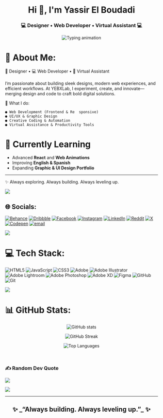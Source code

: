 <h1 align="center">Hi 👋, I'm Yassir El Boudadi</h1>
<h3 align="center">💻 Designer • Web Developer • Virtual Assistant 💻</h3>

<p align="center">
  <img src="https://readme-typing-svg.herokuapp.com?font=Fira+Code&weight=500&size=22&pause=1000&color=00F7FF&center=true&vCenter=true&random=false&width=500&lines=Always+Building...+Always+Leveling+Up;Blending+Creativity+with+Technology;Designer+%7C+Web+Dev+%7C+Virtual+Assistant" alt="Typing animation" />
</p>

# 💫 About Me:
🎨 Designer • 💻 Web Developer • 📎 Virtual Assistant<br><br>I’m passionate about building sleek designs, modern web experiences, and efficient workflows. At YEBXLab, I experiment, create, and innovate—merging design and code to craft bold digital solutions.

📌 What I do:

    ● Web Development (Frontend & Re  sponsive)
    ● UI/UX & Graphic Design
    ● Creative Coding & Automation
    ● Virtual Assistance & Productivity Tools

 
  # 🌱 Currently Learning

- Advanced **React** and **Web Animations**
- Improving **English & Spanish**
- Expanding **Graphic & UI Design Portfolio**

---

✨ Always exploring. Always building. Always leveling up.

[![](https://visitcount.itsvg.in/api?id=YassirElBoudadi&icon=0&color=0)](https://visitcount.itsvg.in)

## 🌐 Socials:
[![Behance](https://img.shields.io/badge/Behance-1769ff?logo=behance&logoColor=white)](https://behance.net/elboudadiyassir) [![Dribbble](https://img.shields.io/badge/Dribbble-EA4C89?logo=dribbble&logoColor=white)](https://dribbble.com/ysr_el_boudadi) [![Facebook](https://img.shields.io/badge/Facebook-%231877F2.svg?logo=Facebook&logoColor=white)](https://facebook.com/yasser_el_boudadi) [![Instagram](https://img.shields.io/badge/Instagram-%23E4405F.svg?logo=Instagram&logoColor=white)](https://instagram.com/yasser_el_boudadi) [![LinkedIn](https://img.shields.io/badge/LinkedIn-%230077B5.svg?logo=linkedin&logoColor=white)](https://linkedin.com/in/yassir_el_boudadi) [![Reddit](https://img.shields.io/badge/Reddit-%23FF4500.svg?logo=Reddit&logoColor=white)](https://reddit.com/user/Yasser_El_Boudadi) [![X](https://img.shields.io/badge/X-black.svg?logo=X&logoColor=white)](https://x.com/ysr_el_boudadi) [![Codepen](https://img.shields.io/badge/Codepen-000000?logo=codepen&logoColor=white)](https://codepen.io/YassirElBoudadi) [![email](https://img.shields.io/badge/Email-D14836?logo=gmail&logoColor=white)](mailto:elboudadiyassir@gmail.com) 

[![](https://visitcount.itsvg.in/api?id=YassirElBoudadi&icon=0&color=0)](https://visitcount.itsvg.in)

# 💻 Tech Stack:
![HTML5](https://img.shields.io/badge/html5-%23E34F26.svg?style=for-the-badge&logo=html5&logoColor=white) ![JavaScript](https://img.shields.io/badge/javascript-%23323330.svg?style=for-the-badge&logo=javascript&logoColor=%23F7DF1E) ![CSS3](https://img.shields.io/badge/css3-%231572B6.svg?style=for-the-badge&logo=css3&logoColor=white) ![Adobe](https://img.shields.io/badge/adobe-%23FF0000.svg?style=for-the-badge&logo=adobe&logoColor=white) ![Adobe Illustrator](https://img.shields.io/badge/adobe%20illustrator-%23FF9A00.svg?style=for-the-badge&logo=adobe%20illustrator&logoColor=white) ![Adobe Lightroom](https://img.shields.io/badge/Adobe%20Lightroom-31A8FF.svg?style=for-the-badge&logo=Adobe%20Lightroom&logoColor=white) ![Adobe Photoshop](https://img.shields.io/badge/adobe%20photoshop-%2331A8FF.svg?style=for-the-badge&logo=adobe%20photoshop&logoColor=white) ![Adobe XD](https://img.shields.io/badge/Adobe%20XD-470137?style=for-the-badge&logo=Adobe%20XD&logoColor=#FF61F6) ![Figma](https://img.shields.io/badge/figma-%23F24E1E.svg?style=for-the-badge&logo=figma&logoColor=white) ![GitHub](https://img.shields.io/badge/github-%23121011.svg?style=for-the-badge&logo=github&logoColor=white) ![Git](https://img.shields.io/badge/git-%23F05033.svg?style=for-the-badge&logo=git&logoColor=white)

[![](https://visitcount.itsvg.in/api?id=YassirElBoudadi&icon=0&color=0)](https://visitcount.itsvg.in)

# 📊 GitHub Stats:

<p align="center">
  <img src="https://github-readme-stats.vercel.app/api?username=YassirElBoudadi&show_icons=true&theme=radical" alt="GitHub stats" />
</p>
<p align="center">
  <img src="https://github-readme-streak-stats.herokuapp.com/?user=YassirElBoudadi&theme=radical" alt="GitHub Streak" />
</p>
<p align="center">
  <img src="https://github-readme-stats.vercel.app/api/top-langs/?username=YassirElBoudadi&layout=compact&theme=radical" alt="Top Languages" />
</p>


<br>
<!-- ## 🏆 GitHub Trophies -->
<!-- ![](https://github-profile-trophy.vercel.app/?username=YassirElBoudadi&theme=radical&no-frame=false&no-bg=true&margin-w=4) -->

### ✍️ Random Dev Quote
![](https://quotes-github-readme.vercel.app/api?type=horizontal&theme=radical)


[![](https://visitcount.itsvg.in/api?id=YassirElBoudadi&icon=0&color=0)](https://visitcount.itsvg.in)

<!-- Proudly created with GPRM ( https://gprm.itsvg.in ) -->



---

<h2 align="center">✨ _“Always building. Always leveling up.”_ ✨</h2>

